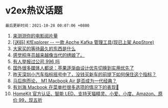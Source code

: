# v2ex热议话题

`最后更新时间：2021-10-28 00:07:06 +0800`

1. [来测测你的电影阅片量](https://www.v2ex.com/t/810849)
1. [[送码] KfExplorer -- 一款 Apche Kafka 管理工具(现已上架 AppStore)](https://www.v2ex.com/t/810855)
1. [大家买的等待最久的东西是什么](https://www.v2ex.com/t/810844)
1. [感觉程序员越来越像当代的绣娘了。](https://www.v2ex.com/t/810841)
1. [有人举报过公司 996 吗](https://www.v2ex.com/t/810923)
1. [国外很多媒体人都说：苹果逐渐由设计优先切换到实用优先了](https://www.v2ex.com/t/810842)
1. [昨天深圳小汽车指标摇号中了，没钱买新车的前提下如何保住这个指标？](https://www.v2ex.com/t/810851)
1. [马后炮而论， M1 Macbook Air 是否成为一代经典？](https://www.v2ex.com/t/810802)
1. [有刘海 Macbook 在菜单栏很多选项的情况下的表现🤣](https://www.v2ex.com/t/810814)
1. [HomeKit 官方认证、智能 LED、支持天猫精灵、小爱、小度、Amazon、原价 99，现五折](https://www.v2ex.com/t/811039)

